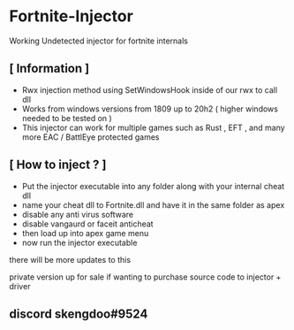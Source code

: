 # Fortnite-Injector
Working Undetected injector for fortnite internals


## [ Information ]

- Rwx injection method using SetWindowsHook inside of our rwx to call dll
- Works from windows versions from 1809 up to 20h2 ( higher windows needed to be tested on )
- This injector can work for multiple games such as Rust , EFT , and many more EAC / BattlEye protected games 


## [ How to inject ? ]
- Put the injector executable into any folder along with your internal cheat dll
- name your cheat dll to Fortnite.dll and have it in the same folder as apex 
- disable any anti virus software 
- disable vangaurd or faceit anticheat 
- then load up into apex game menu
- now run the injector executable



there will be more updates to this 



private version up for sale if wanting to purchase source code to injector + driver

## discord skengdoo#9524
